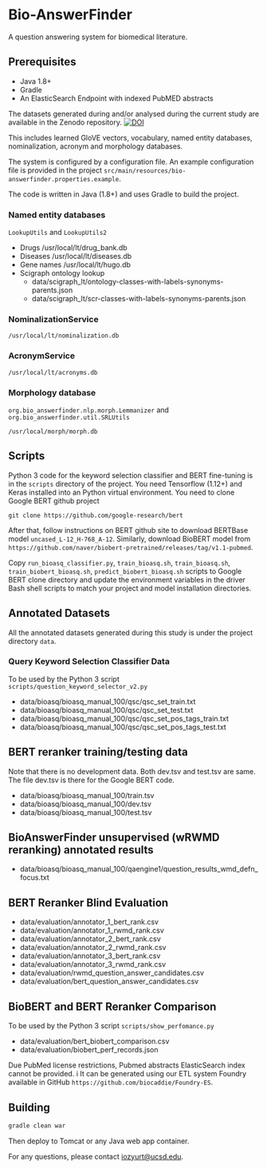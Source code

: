 Bio-AnswerFinder
================

A question answering system for biomedical literature.

## Prerequisites

* Java 1.8+
* Gradle
* An ElasticSearch Endpoint with indexed PubMED abstracts 


The datasets generated during and/or analysed during the current study are available 
in the Zenodo repository.
[![DOI](https://zenodo.org/badge/DOI/10.5281/zenodo.2597595.svg)](https://doi.org/10.5281/zenodo.2597595)


This includes learned GloVE vectors, vocabulary, named entity databases, nominalization, acronym and morphology databases.

The system is configured by a configuration file. An example configuration file is provided in the project 
`src/main/resources/bio-answerfinder.properties.example`.

The code is written in Java (1.8+) and uses Gradle to build the project.


### Named entity databases
`LookupUtils` and `LookupUtils2`


*  Drugs /usr/local/lt/drug_bank.db
*  Diseases /usr/local/lt/diseases.db
*  Gene names /usr/local/lt/hugo.db
*  Scigraph ontology lookup
    *  data/scigraph_lt/ontology-classes-with-labels-synonyms-parents.json
    *  data/scigraph_lt/scr-classes-with-labels-synonyms-parents.json

### NominalizationService
```
/usr/local/lt/nominalization.db
```
### AcronymService
```
/usr/local/lt/acronyms.db
```

### Morphology database

`org.bio_answerfinder.nlp.morph.Lemmanizer`
and `org.bio_answerfinder.util.SRLUtils`

```
/usr/local/morph/morph.db
```

## Scripts
Python 3 code for the keyword selection classifier and BERT fine-tuning is in the `scripts` directory of the project.
You need Tensorflow (1.12+) and Keras installed into an Python virtual environment. 
You need to clone Google BERT github project 

```
git clone https://github.com/google-research/bert
```

After that, follow instructions on BERT github site to download BERTBase model `uncased_L-12_H-768_A-12`.
Similarly, download BioBERT model from `https://github.com/naver/biobert-pretrained/releases/tag/v1.1-pubmed`.

Copy `run_bioasq_classifier.py`, `train_bioasq.sh`, `train_bioasq.sh`, `train_biobert_bioasq.sh`, `predict_biobert_bioasq.sh` scripts to Google BERT clone directory and update the environment variables 
in the driver Bash shell scripts to match your project and model 
installation directories.

## Annotated Datasets

All the annotated datasets generated during this study is under the project directory `data`.

### Query Keyword Selection Classifier Data
To be used by the Python 3 script `scripts/question_keyword_selector_v2.py`

*  data/bioasq/bioasq_manual_100/qsc/qsc_set_train.txt
*  data/bioasq/bioasq_manual_100/qsc/qsc_set_test.txt
*  data/bioasq/bioasq_manual_100/qsc/qsc_set_pos_tags_train.txt
*  data/bioasq/bioasq_manual_100/qsc/qsc_set_pos_tags_test.txt

## BERT reranker training/testing data

Note that there is no development data. Both dev.tsv and test.tsv are same. The file dev.tsv is there for the Google BERT code.

*  data/bioasq/bioasq_manual_100/train.tsv
*  data/bioasq/bioasq_manual_100/dev.tsv
*  data/bioasq/bioasq_manual_100/test.tsv

## BioAnswerFinder unsupervised (wRWMD reranking) annotated results

*  data/bioasq/bioasq_manual_100/qaengine1/question_results_wmd_defn_focus.txt

## BERT Reranker Blind Evaluation

*  data/evaluation/annotator_1_bert_rank.csv
*  data/evaluation/annotator_1_rwmd_rank.csv
*  data/evaluation/annotator_2_bert_rank.csv
*  data/evaluation/annotator_2_rwmd_rank.csv
*  data/evaluation/annotator_3_bert_rank.csv
*  data/evaluation/annotator_3_rwmd_rank.csv
*  data/evaluation/rwmd_question_answer_candidates.csv
*  data/evaluation/bert_question_answer_candidates.csv


## BioBERT and BERT Reranker Comparison
To be used by the Python 3 script `scripts/show_perfomance.py`

*  data/evaluation/bert_biobert_comparison.csv
*  data/evaluation/biobert_perf_records.json


Due PubMed license restrictions, Pubmed abstracts ElasticSearch index cannot be provided. i
It can be generated using our ETL system Foundry available in GitHub `https://github.com/biocaddie/Foundry-ES`. 

## Building

```bash
gradle clean war
```

Then deploy to Tomcat or any Java web app container.


For any questions, please contact iozyurt@ucsd.edu.




